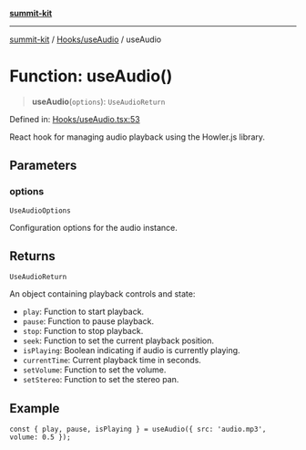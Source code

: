 [**summit-kit**](../../../README.md)

***

[summit-kit](../../../modules.md) / [Hooks/useAudio](../README.md) / useAudio

# Function: useAudio()

> **useAudio**(`options`): `UseAudioReturn`

Defined in: [Hooks/useAudio.tsx:53](https://github.com/andrewgremlich/summit-kit/blob/688325b7dc32bbcf7e690c6f2d349baccd8a5e42/src/react/Hooks/useAudio.tsx#L53)

React hook for managing audio playback using the Howler.js library.

## Parameters

### options

`UseAudioOptions`

Configuration options for the audio instance.

## Returns

`UseAudioReturn`

An object containing playback controls and state:
- `play`: Function to start playback.
- `pause`: Function to pause playback.
- `stop`: Function to stop playback.
- `seek`: Function to set the current playback position.
- `isPlaying`: Boolean indicating if audio is currently playing.
- `currentTime`: Current playback time in seconds.
- `setVolume`: Function to set the volume.
- `setStereo`: Function to set the stereo pan.

## Example

```tsx
const { play, pause, isPlaying } = useAudio({ src: 'audio.mp3', volume: 0.5 });
```
